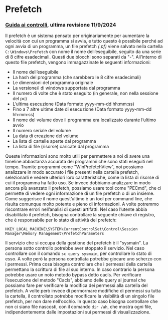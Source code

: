 # Prefetch

### [Guida ai controlli](README.md), ultima revisione 11/9/2024

Il prefetch è un sistema pensato per originariamente per aumentare la velocità con cui un programma si avvia, e tutto questo è possibile perché ad ogni avvia di un programma, un file prefetch _(.pf)_ viene salvato nella cartella `C:\Windows\Prefetch` con nome il nome dell’eseguibile, seguito da una serie di 8 cifre esadecimali. Questi due blocchi sono separati da "-". All’interno di questo file prefetch, vengono immagazzinate le seguenti informazioni:

- Il nome dell’eseguibile
- La hash del programma (che sarebbero le 8 cifre esadecimali)
- Le dimensioni del programma originale
- La versione/i di windows supportata dal programma
- Il numero di volte che è stato eseguito (in generale, non nella sessione del pc)
- L’ultima esecuzione (Data formato yyyy-mm-dd hh:mm:ss)
- Fino a 7 altre ultime date di esecuzione (Data formato yyyy-mm-dd hh:mm:ss)
- Il nome del volume dove il programma era localizzato durante l’ultimo avvio
- Il numero seriale del volume
- La data di creazione del volume
- La lista di cartelle aperte dal programma
- La lista di file (risorse) caricate dal programma

Queste informazioni sono molto utili per permettere a noi di avere una timeline abbastanza accurata dei programmi che sono stati eseguiti nel tempo. Tramite programmi come "WinPrefetchView", noi possiamo analizzare in modo accurato i file presenti nella cartella prefetch, selezionarli e vedere ulteriori loro caratteristiche, come la lista di risorse di cui il  programma ha fatto uso. Se invece dobbiamo analizzare in modo ancora più avanzato il prefetch, possiamo usare tool come "PECmd", che ci permette di vedere ogni informazione di un file prefetch o di un insieme. Come suggerisce il nome quest’ultimo è un tool per command line, che risulta comunque molto potente e pieno di informazioni. A volte potremmo riscontrare errori nell’analisi di questi artifatti. Nel caso l’utente abbia disabilitato il prefetch, bisogna controllare la seguente chiave di registro, che è responsabile per lo stato di attività del prefetch:

```
HKEY_LOCAL_MACHINE\SYSTEM\CurrentControlSet\Control\Session Manager\Memory Management\PrefetchParameters
```

Il servizio che si occupa della gestione del prefetch è il "sysmain". La persona sotto controllo potrebbe aver stoppato il servizio. Nel caso controllare con il comando `sc query sysmain`, per controllare lo stato di esso. A volte però la persona controllata potrebbe giocare uno scherzo con i permessi. Prima cosa bisogna controllare che i permessi della cartella permettano la scrittura di file al suo interno. In caso contrario la persona potrebbe usare un noto metodo bypass detto cacls. Per verificare l’esecuzione del metodo "Cacls", abbiamo delle query al journal che possiamo fare per verificare la modifica dei permessi alla cartella del prefetch. A volte però invece di permormare modifiche di permessi su tutta la cartella, il controllato potrebbe modificare la visibilità di un singolo file prefetch, per non dare nell’occhio. In questo caso bisogna controllare che non ci siano file nascosti, con il comando `dir /ah`, che mostra ogni file, indipendentemente dalle impostazioni sui permessi di visualizzazione.
